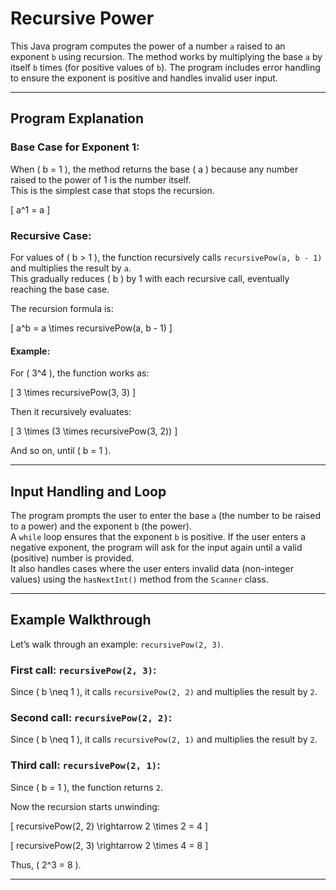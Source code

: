 # Recursive Power

This Java program computes the power of a number `a` raised to an exponent `b` using recursion. The method works by multiplying the base `a` by itself `b` times (for positive values of `b`). The program includes error handling to ensure the exponent is positive and handles invalid user input.

---

## Program Explanation

### Base Case for Exponent 1:

When \( b = 1 \), the method returns the base \( a \) because any number raised to the power of 1 is the number itself.  
This is the simplest case that stops the recursion.

\[
a^1 = a
\]

### Recursive Case:

For values of \( b > 1 \), the function recursively calls `recursivePow(a, b - 1)` and multiplies the result by `a`.  
This gradually reduces \( b \) by 1 with each recursive call, eventually reaching the base case.

The recursion formula is:

\[
a^b = a \times recursivePow(a, b - 1)
\]

#### Example:

For \( 3^4 \), the function works as:

\[
3 \times recursivePow(3, 3)
\]

Then it recursively evaluates:

\[
3 \times (3 \times recursivePow(3, 2))
\]

And so on, until \( b = 1 \).

---

## Input Handling and Loop

The program prompts the user to enter the base `a` (the number to be raised to a power) and the exponent `b` (the power).  
A `while` loop ensures that the exponent `b` is positive. If the user enters a negative exponent, the program will ask for the input again until a valid (positive) number is provided.  
It also handles cases where the user enters invalid data (non-integer values) using the `hasNextInt()` method from the `Scanner` class.

---

## Example Walkthrough

Let’s walk through an example: `recursivePow(2, 3)`.

### First call: `recursivePow(2, 3)`:
Since \( b \neq 1 \), it calls `recursivePow(2, 2)` and multiplies the result by `2`.

### Second call: `recursivePow(2, 2)`:
Since \( b \neq 1 \), it calls `recursivePow(2, 1)` and multiplies the result by `2`.

### Third call: `recursivePow(2, 1)`:
Since \( b = 1 \), the function returns `2`.

Now the recursion starts unwinding:

\[
recursivePow(2, 2) \rightarrow 2 \times 2 = 4
\]

\[
recursivePow(2, 3) \rightarrow 2 \times 4 = 8
\]

Thus, \( 2^3 = 8 \).

---

